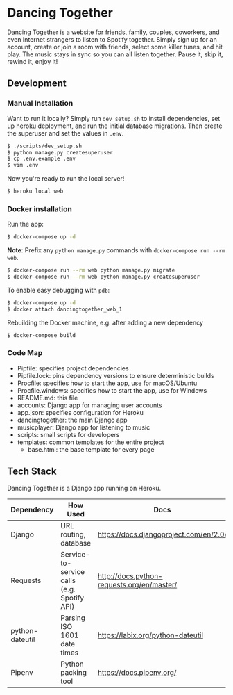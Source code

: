 # Dancing Together

Dancing Together is a website for friends, family, couples, coworkers, and even
Internet strangers to listen to Spotify together. Simply sign up for an
account, create or join a room with friends, select some killer tunes, and hit
play. The music stays in sync so you can all listen together. Pause it, skip
it, rewind it, enjoy it!


## Development

### Manual Installation

Want to run it locally? Simply run `dev_setup.sh` to install dependencies, set
up heroku deployment, and run the initial database migrations. Then create the
superuser and set the values in `.env`.

```sh
$ ./scripts/dev_setup.sh
$ python manage.py createsuperuser
$ cp .env.example .env
$ vim .env
```

Now you're ready to run the local server!

```sh
$ heroku local web
```

### Docker installation

Run the app:

```sh
$ docker-compose up -d
```

**Note**: Prefix any `python manage.py` commands with
`docker-compose run --rm web`.

```sh
$ docker-compose run --rm web python manage.py migrate
$ docker-compose run --rm web python manage.py createsuperuser
```

To enable easy debugging with `pdb`:

```sh
$ docker-compose up -d
$ docker attach dancingtogether_web_1
```

Rebuilding the Docker machine, e.g. after adding a new dependency

```sh
$ docker-compose build
```

### Code Map

- Pipfile: specifies project dependencies
- Pipfile.lock: pins dependency versions to ensure deterministic builds
- Procfile: specifies how to start the app, use for macOS/Ubuntu
- Procfile.windows: specifies how to start the app, use for Windows
- README.md: this file
- accounts: Django app for managing user accounts
- app.json: specifies configuration for Heroku
- dancingtogether: the main Django app
- musicplayer: Django app for listening to music
- scripts: small scripts for developers
- templates: common templates for the entire project
  + base.html: the base template for every page


## Tech Stack

Dancing Together is a Django app running on Heroku.

| Dependency      | How Used                                    | Docs                                       |
| ----------      | ------                                      | ----                                       |
| Django          | URL routing, database                       | https://docs.djangoproject.com/en/2.0/     |
| Requests        | Service-to-service calls (e.g. Spotify API) | http://docs.python-requests.org/en/master/ |
| python-dateutil | Parsing ISO 1601 date times                 | https://labix.org/python-dateutil          |
| Pipenv          | Python packing tool                         | https://docs.pipenv.org/                   |
